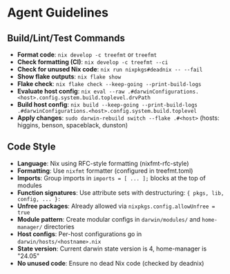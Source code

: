 # Agent Guidelines

## Build/Lint/Test Commands
- **Format code**: `nix develop -c treefmt` or `treefmt`
- **Check formatting (CI)**: `nix develop -c treefmt --ci`
- **Check for unused Nix code**: `nix run nixpkgs#deadnix -- --fail`
- **Show flake outputs**: `nix flake show`
- **Flake check**: `nix flake check --keep-going --print-build-logs`
- **Evaluate host config**: `nix eval --raw .#darwinConfigurations.<host>.config.system.build.toplevel.drvPath`
- **Build host config**: `nix build --keep-going --print-build-logs .#darwinConfigurations.<host>.config.system.build.toplevel`
- **Apply changes**: `sudo darwin-rebuild switch --flake .#<host>` (hosts: higgins, benson, spaceblack, dunston)

## Code Style
- **Language**: Nix using RFC-style formatting (nixfmt-rfc-style)
- **Formatting**: Use `nixfmt` formatter (configured in treefmt.toml)
- **Imports**: Group imports in `imports = [ ... ];` blocks at the top of modules
- **Function signatures**: Use attribute sets with destructuring: `{ pkgs, lib, config, ... }:`
- **Unfree packages**: Already allowed via `nixpkgs.config.allowUnfree = true`
- **Module pattern**: Create modular configs in `darwin/modules/` and `home-manager/` directories
- **Host configs**: Per-host configurations go in `darwin/hosts/<hostname>.nix`
- **State version**: Current darwin state version is 4, home-manager is "24.05"
- **No unused code**: Ensure no dead Nix code (checked by deadnix)
